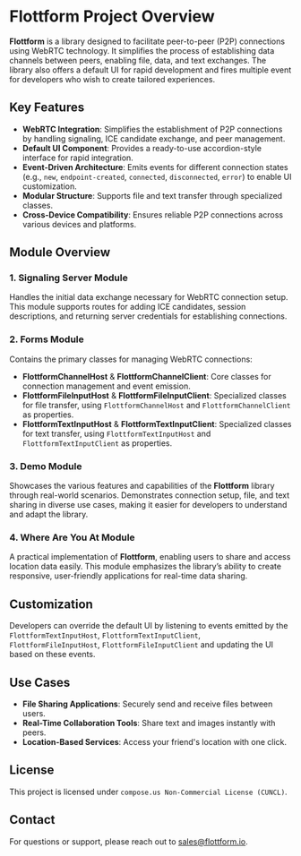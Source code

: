 # Flottform Project Overview

**Flottform** is a library designed to facilitate peer-to-peer (P2P) connections using WebRTC technology. It simplifies the process of establishing data channels between peers, enabling file, data, and text exchanges. The library also offers a default UI for rapid development and fires multiple event for developers who wish to create tailored experiences.

## Key Features

- **WebRTC Integration**: Simplifies the establishment of P2P connections by handling signaling, ICE candidate exchange, and peer management.
- **Default UI Component**: Provides a ready-to-use accordion-style interface for rapid integration.
- **Event-Driven Architecture**: Emits events for different connection states (e.g., `new`, `endpoint-created`, `connected`, `disconnected`, `error`) to enable UI customization.
- **Modular Structure**: Supports file and text transfer through specialized classes.
- **Cross-Device Compatibility**: Ensures reliable P2P connections across various devices and platforms.

## Module Overview

### 1. **Signaling Server Module**

Handles the initial data exchange necessary for WebRTC connection setup. This module supports routes for adding ICE candidates, session descriptions, and returning server credentials for establishing connections.

### 2. **Forms Module**

Contains the primary classes for managing WebRTC connections:

- **FlottformChannelHost** & **FlottformChannelClient**: Core classes for connection management and event emission.
- **FlottformFileInputHost** & **FlottformFileInputClient**: Specialized classes for file transfer, using `FlottformChannelHost` and `FlottformChannelClient` as properties.
- **FlottformTextInputHost** & **FlottformTextInputClient**: Specialized classes for text transfer, using `FlottformTextInputHost` and `FlottformTextInputClient` as properties.

### 3. **Demo Module**

Showcases the various features and capabilities of the **Flottform** library through real-world scenarios. Demonstrates connection setup, file, and text sharing in diverse use cases, making it easier for developers to understand and adapt the library.

### 4. **Where Are You At Module**

A practical implementation of **Flottform**, enabling users to share and access location data easily. This module emphasizes the library’s ability to create responsive, user-friendly applications for real-time data sharing.

## Customization

Developers can override the default UI by listening to events emitted by the `FlottformTextInputHost`, `FlottformTextInputClient`, `FlottformFileInputHost`, `FlottformFileInputClient` and updating the UI based on these events.

## Use Cases

- **File Sharing Applications**: Securely send and receive files between users.
- **Real-Time Collaboration Tools**: Share text and images instantly with peers.
- **Location-Based Services**: Access your friend's location with one click.

## License

This project is licensed under `compose.us Non-Commercial License (CUNCL)`.

## Contact

For questions or support, please reach out to sales@flottform.io.
